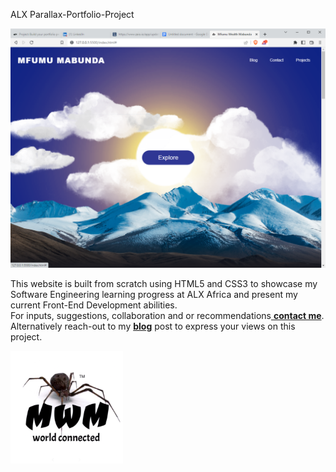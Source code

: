 ALX Parallax-Portfolio-Project

<img src="./assets/images/ScreenShot.PNG"/>
<p>This website is built from scratch using HTML5 and CSS3 to showcase my Software Engineering learning progress at ALX Africa and present my current Front-End Development abilities.
<br>For inputs, suggestions, collaboration and or recommendations<a href="./assets/contact.html"> <b>contact me</b></a>. Alternatively reach-out to my <a href="./assets/blog.html"><b>blog</b></a> post to express your views on this project.</p>

<img src="./assets/images/apple-touch-icon.png"
class="footer-icon"
alt="footer"/>
